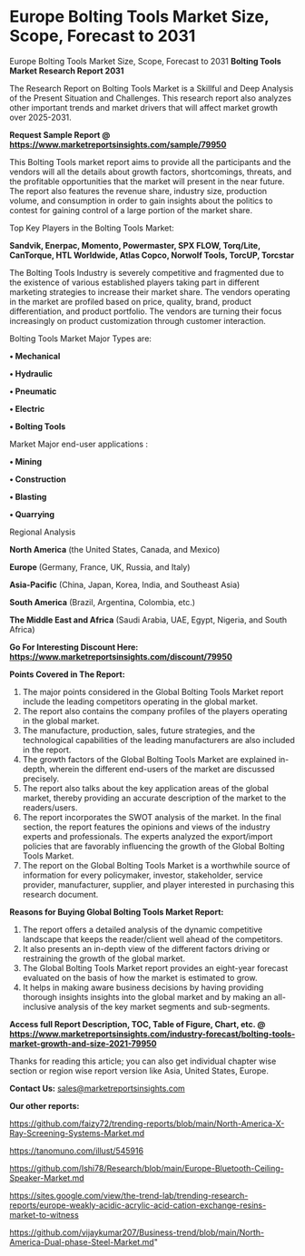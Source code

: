 # Europe Bolting Tools Market Size, Scope, Forecast to 2031
Europe Bolting Tools Market Size, Scope, Forecast to 2031
<strong>Bolting Tools Market Research Report 2031</strong>

The Research Report on Bolting Tools Market is a Skillful and Deep Analysis of the Present Situation and Challenges. This research report also analyzes other important trends and market drivers that will affect market growth over 2025-2031.

<strong>Request Sample Report @ <a href=https://www.marketreportsinsights.com/sample/79950>https://www.marketreportsinsights.com/sample/79950</a></strong>

This Bolting Tools market report aims to provide all the participants and the vendors will all the details about growth factors, shortcomings, threats, and the profitable opportunities that the market will present in the near future. The report also features the revenue share, industry size, production volume, and consumption in order to gain insights about the politics to contest for gaining control of a large portion of the market share.

Top Key Players in the Bolting Tools Market:

<strong>Sandvik, Enerpac, Momento, Powermaster, SPX FLOW, Torq/Lite, CanTorque, HTL Worldwide, Atlas Copco, Norwolf Tools, TorcUP, Torcstar</strong>

The Bolting Tools Industry is severely competitive and fragmented due to the existence of various established players taking part in different marketing strategies to increase their market share. The vendors operating in the market are profiled based on price, quality, brand, product differentiation, and product portfolio. The vendors are turning their focus increasingly on product customization through customer interaction.

Bolting Tools Market Major Types are:

<strong>• Mechanical

• Hydraulic

• Pneumatic

• Electric

• Bolting Tools</strong>

Market Major end-user applications :

<strong>• Mining

• Construction

• Blasting

• Quarrying</strong>

Regional Analysis

</u><strong><b>North America</b></strong> (the United States, Canada, and Mexico)

<strong><b>Europe </b></strong>(Germany, France, UK, Russia, and Italy)

<strong><b>Asia-Pacific</b></strong> (China, Japan, Korea, India, and Southeast Asia)

<strong><b>South America</b></strong> (Brazil, Argentina, Colombia, etc.)

<strong><b>The Middle East and Africa</b></strong> (Saudi Arabia, UAE, Egypt, Nigeria, and South Africa)

<strong>Go For Interesting Discount Here: <a href=https://www.marketreportsinsights.com/discount/79950>https://www.marketreportsinsights.com/discount/79950</a></strong>

<strong>Points Covered in The Report:</strong>
<ol>
  <li>The major points considered in the Global Bolting Tools Market report include the leading competitors operating in the global market.</li>
  <li>The report also contains the company profiles of the players operating in the global market.</li>
  <li>The manufacture, production, sales, future strategies, and the technological capabilities of the leading manufacturers are also included in the report.</li>
  <li>The growth factors of the Global Bolting Tools Market are explained in-depth, wherein the different end-users of the market are discussed precisely.</li>
  <li>The report also talks about the key application areas of the global market, thereby providing an accurate description of the market to the readers/users.</li>
  <li>The report incorporates the SWOT analysis of the market. In the final section, the report features the opinions and views of the industry experts and professionals. The experts analyzed the export/import policies that are favorably influencing the growth of the Global Bolting Tools Market.</li>
  <li>The report on the Global Bolting Tools Market is a worthwhile source of information for every policymaker, investor, stakeholder, service provider, manufacturer, supplier, and player interested in purchasing this research document.</li>
</ol>
<strong>Reasons for Buying Global Bolting Tools Market Report:</strong>

<ol>
  <li>The report offers a detailed analysis of the dynamic competitive landscape that keeps the reader/client well ahead of the competitors.</li>
  <li>It also presents an in-depth view of the different factors driving or restraining the growth of the global market.</li>
  <li>The Global Bolting Tools Market report provides an eight-year forecast evaluated on the basis of how the market is estimated to grow.</li>
  <li>It helps in making aware business decisions by having providing thorough insights insights into the global market and by making an all-inclusive analysis of the key market segments and sub-segments.</li>
</ol>
<strong>Access full Report Description, TOC, Table of Figure, Chart, etc. @ <a href=https://www.marketreportsinsights.com/industry-forecast/bolting-tools-market-growth-and-size-2021-79950>https://www.marketreportsinsights.com/industry-forecast/bolting-tools-market-growth-and-size-2021-79950</a></strong>


Thanks for reading this article; you can also get individual chapter wise section or region wise report version like Asia, United States, Europe.

<strong>Contact Us:</strong>
sales@marketreportsinsights.com

<strong>Our other reports:</strong>

<a href=https://github.com/faizy72/trending-reports/blob/main/North-America-X-Ray-Screening-Systems-Market.md>https://github.com/faizy72/trending-reports/blob/main/North-America-X-Ray-Screening-Systems-Market.md</a>

<a href=https://tanomuno.com/illust/545916>https://tanomuno.com/illust/545916</a>

<a href=https://github.com/Ishi78/Research/blob/main/Europe-Bluetooth-Ceiling-Speaker-Market.md>https://github.com/Ishi78/Research/blob/main/Europe-Bluetooth-Ceiling-Speaker-Market.md</a>

<a href=https://sites.google.com/view/the-trend-lab/trending-research-reports/europe-weakly-acidic-acrylic-acid-cation-exchange-resins-market-to-witness>https://sites.google.com/view/the-trend-lab/trending-research-reports/europe-weakly-acidic-acrylic-acid-cation-exchange-resins-market-to-witness</a>

<a href=https://github.com/vijaykumar207/Business-trend/blob/main/North-America-Dual-phase-Steel-Market.md>https://github.com/vijaykumar207/Business-trend/blob/main/North-America-Dual-phase-Steel-Market.md</a>"
